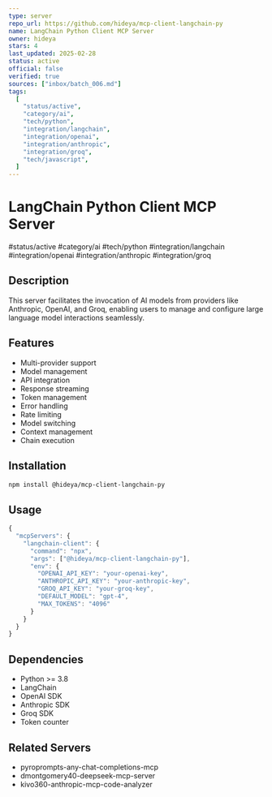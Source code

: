 ```yaml
---
type: server
repo_url: https://github.com/hideya/mcp-client-langchain-py
name: LangChain Python Client MCP Server
owner: hideya
stars: 4
last_updated: 2025-02-28
status: active
official: false
verified: true
sources: ["inbox/batch_006.md"]
tags:
  [
    "status/active",
    "category/ai",
    "tech/python",
    "integration/langchain",
    "integration/openai",
    "integration/anthropic",
    "integration/groq",
    "tech/javascript",
  ]
---
```


# LangChain Python Client MCP Server

#status/active #category/ai #tech/python #integration/langchain #integration/openai #integration/anthropic #integration/groq

## Description

This server facilitates the invocation of AI models from providers like Anthropic, OpenAI, and Groq, enabling users to manage and configure large language model interactions seamlessly.

## Features

- Multi-provider support
- Model management
- API integration
- Response streaming
- Token management
- Error handling
- Rate limiting
- Model switching
- Context management
- Chain execution

## Installation

```bash
npm install @hideya/mcp-client-langchain-py
```

## Usage

```javascript
{
  "mcpServers": {
    "langchain-client": {
      "command": "npx",
      "args": ["@hideya/mcp-client-langchain-py"],
      "env": {
        "OPENAI_API_KEY": "your-openai-key",
        "ANTHROPIC_API_KEY": "your-anthropic-key",
        "GROQ_API_KEY": "your-groq-key",
        "DEFAULT_MODEL": "gpt-4",
        "MAX_TOKENS": "4096"
      }
    }
  }
}
```

## Dependencies

- Python >= 3.8
- LangChain
- OpenAI SDK
- Anthropic SDK
- Groq SDK
- Token counter

## Related Servers

- pyroprompts-any-chat-completions-mcp
- dmontgomery40-deepseek-mcp-server
- kivo360-anthropic-mcp-code-analyzer
